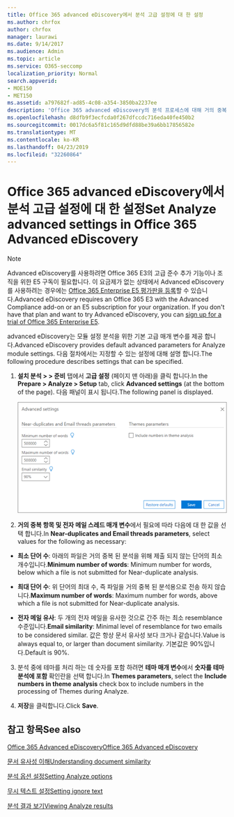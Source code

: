 ```yaml
---
title: Office 365 advanced eDiscovery에서 분석 고급 설정에 대 한 설정
ms.author: chrfox
author: chrfox
manager: laurawi
ms.date: 9/14/2017
ms.audience: Admin
ms.topic: article
ms.service: O365-seccomp
localization_priority: Normal
search.appverid:
- MOE150
- MET150
ms.assetid: a797682f-ad85-4c08-a354-3850ba2237ee
description: 'Office 365 advanced eDiscovery의 분석 프로세스에 대해 거의 중복, 전자 메일 스레드 및 테마를 포함 하 여 고급 설정을 구성 하는 방법을 알아봅니다. '
ms.openlocfilehash: d8dfb9f3ecfcda0f267dfccdc716eda40fe450b2
ms.sourcegitcommit: 0017dc6a5f81c165d9dfd88be39a6bb17856582e
ms.translationtype: MT
ms.contentlocale: ko-KR
ms.lasthandoff: 04/23/2019
ms.locfileid: "32260864"
---
```

# <a name="set-analyze-advanced-settings-in-office-365-advanced-ediscovery"></a><span data-ttu-id="3e4f5-103">Office 365 advanced eDiscovery에서 분석 고급 설정에 대 한 설정</span><span class="sxs-lookup"><span data-stu-id="3e4f5-103">Set Analyze advanced settings in Office 365 Advanced eDiscovery</span></span>

> [!NOTE]
> <span data-ttu-id="3e4f5-p101">Advanced eDiscovery를 사용하려면 Office 365 E3의 고급 준수 추가 기능이나 조직을 위한 E5 구독이 필요합니다. 이 요금제가 없는 상태에서 Advanced eDiscovery를 사용하려는 경우에는 [Office 365 Enterprise E5 평가판을 등록](https://go.microsoft.com/fwlink/p/?LinkID=698279)할 수 있습니다.</span><span class="sxs-lookup"><span data-stu-id="3e4f5-p101">Advanced eDiscovery requires an Office 365 E3 with the Advanced Compliance add-on or an E5 subscription for your organization. If you don't have that plan and want to try Advanced eDiscovery, you can [sign up for a trial of Office 365 Enterprise E5](https://go.microsoft.com/fwlink/p/?LinkID=698279).</span></span> 
  
<span data-ttu-id="3e4f5-106">advanced eDiscovery는 모듈 설정 분석을 위한 기본 고급 매개 변수를 제공 합니다.</span><span class="sxs-lookup"><span data-stu-id="3e4f5-106">Advanced eDiscovery provides default advanced parameters for Analyze module settings.</span></span> <span data-ttu-id="3e4f5-107">다음 절차에서는 지정할 수 있는 설정에 대해 설명 합니다.</span><span class="sxs-lookup"><span data-stu-id="3e4f5-107">The following procedure describes settings that can be specified.</span></span>
  
1. <span data-ttu-id="3e4f5-108">**설치 분석 \> \> 준비** 탭에서 **고급 설정** (페이지 맨 아래)을 클릭 합니다.</span><span class="sxs-lookup"><span data-stu-id="3e4f5-108">In the **Prepare \> Analyze \> Setup** tab, click **Advanced settings** (at the bottom of the page).</span></span> <span data-ttu-id="3e4f5-109">다음 패널이 표시 됩니다.</span><span class="sxs-lookup"><span data-stu-id="3e4f5-109">The following panel is displayed.</span></span> 
    
    ![고급 설정 설정 분석](media/c9ea3017-e19a-456b-a742-c3d07121a3f6.png)
  
2. <span data-ttu-id="3e4f5-111">**거의 중복 항목 및 전자 메일 스레드 매개 변수**에서 필요에 따라 다음에 대 한 값을 선택 합니다.</span><span class="sxs-lookup"><span data-stu-id="3e4f5-111">In **Near-duplicates and Email threads parameters**, select values for the following as necessary:</span></span>
    
  - <span data-ttu-id="3e4f5-112">**최소 단어 수**: 아래의 파일은 거의 중복 된 분석을 위해 제출 되지 않는 단어의 최소 개수입니다.</span><span class="sxs-lookup"><span data-stu-id="3e4f5-112">**Minimum number of words**: Minimum number for words, below which a file is not submitted for Near-duplicate analysis.</span></span> 
    
  - <span data-ttu-id="3e4f5-113">**최대 단어 수**: 위 단어의 최대 수, 즉 파일을 거의 중복 된 분석용으로 전송 하지 않습니다.</span><span class="sxs-lookup"><span data-stu-id="3e4f5-113">**Maximum number of words**: Maximum number for words, above which a file is not submitted for Near-duplicate analysis.</span></span>
    
  - <span data-ttu-id="3e4f5-114">**전자 메일 유사**: 두 개의 전자 메일을 유사한 것으로 간주 하는 최소 resemblance 수준입니다.</span><span class="sxs-lookup"><span data-stu-id="3e4f5-114">**Email similarity**: Minimal level of resemblance for two emails to be considered similar.</span></span> <span data-ttu-id="3e4f5-115">값은 항상 문서 유사성 보다 크거나 같습니다.</span><span class="sxs-lookup"><span data-stu-id="3e4f5-115">Value is always equal to, or larger than document similarity.</span></span> <span data-ttu-id="3e4f5-116">기본값은 90%입니다.</span><span class="sxs-lookup"><span data-stu-id="3e4f5-116">Default is 90%.</span></span>
    
3. <span data-ttu-id="3e4f5-117">분석 중에 테마를 처리 하는 데 숫자를 포함 하려면 **테마 매개 변수**에서 **숫자를 테마 분석에 포함** 확인란을 선택 합니다.</span><span class="sxs-lookup"><span data-stu-id="3e4f5-117">In **Themes parameters**, select the **Include numbers in theme analysis** check box to include numbers in the processing of Themes during Analyze.</span></span> 
    
4. <span data-ttu-id="3e4f5-118">**저장**을 클릭합니다.</span><span class="sxs-lookup"><span data-stu-id="3e4f5-118">Click **Save**.</span></span> 
    
## <a name="see-also"></a><span data-ttu-id="3e4f5-119">참고 항목</span><span class="sxs-lookup"><span data-stu-id="3e4f5-119">See also</span></span>

[<span data-ttu-id="3e4f5-120">Office 365 Advanced eDiscovery</span><span class="sxs-lookup"><span data-stu-id="3e4f5-120">Office 365 Advanced eDiscovery</span></span>](office-365-advanced-ediscovery.md)
  
[<span data-ttu-id="3e4f5-121">문서 유사성 이해</span><span class="sxs-lookup"><span data-stu-id="3e4f5-121">Understanding document similarity</span></span>](understand-document-similarity-in-advanced-ediscovery.md)
  
[<span data-ttu-id="3e4f5-122">분석 옵션 설정</span><span class="sxs-lookup"><span data-stu-id="3e4f5-122">Setting Analyze options</span></span>](set-analyze-options-in-advanced-ediscovery.md)
  
[<span data-ttu-id="3e4f5-123">무시 텍스트 설정</span><span class="sxs-lookup"><span data-stu-id="3e4f5-123">Setting ignore text</span></span>](set-ignore-text-in-advanced-ediscovery.md)
  
[<span data-ttu-id="3e4f5-124">분석 결과 보기</span><span class="sxs-lookup"><span data-stu-id="3e4f5-124">Viewing Analyze results</span></span>](view-analyze-results-in-advanced-ediscovery.md)

